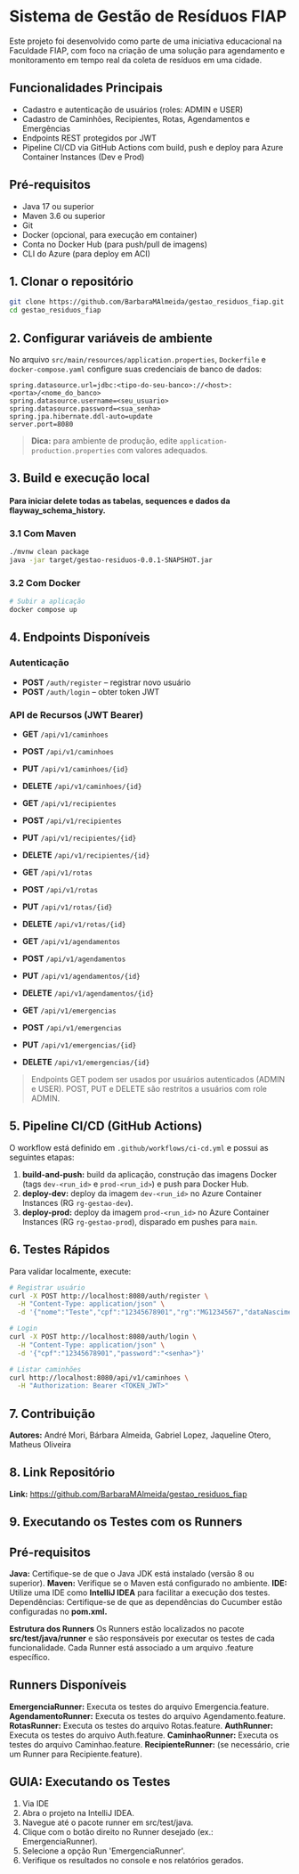 # Sistema de Gestão de Resíduos FIAP

Este projeto foi desenvolvido como parte de uma iniciativa educacional na Faculdade FIAP, com foco na criação de uma solução para agendamento e monitoramento em tempo real da coleta de resíduos em uma cidade.

## Funcionalidades Principais

- Cadastro e autenticação de usuários (roles: ADMIN e USER)
- Cadastro de Caminhões, Recipientes, Rotas, Agendamentos e Emergências
- Endpoints REST protegidos por JWT
- Pipeline CI/CD via GitHub Actions com build, push e deploy para Azure Container Instances (Dev e Prod)

## Pré-requisitos

- Java 17 ou superior
- Maven 3.6 ou superior
- Git
- Docker (opcional, para execução em container)
- Conta no Docker Hub (para push/pull de imagens)
- CLI do Azure (para deploy em ACI)

## 1. Clonar o repositório

```bash
git clone https://github.com/BarbaraMAlmeida/gestao_residuos_fiap.git
cd gestao_residuos_fiap
```

## 2. Configurar variáveis de ambiente

No arquivo `src/main/resources/application.properties`, `Dockerfile` e `docker-compose.yaml` configure suas credenciais de banco de dados:

```properties
spring.datasource.url=jdbc:<tipo-do-seu-banco>://<host>:<porta>/<nome_do_banco>
spring.datasource.username=<seu_usuario>
spring.datasource.password=<sua_senha>
spring.jpa.hibernate.ddl-auto=update
server.port=8080
```

> **Dica:** para ambiente de produção, edite `application-production.properties` com valores adequados.

## 3. Build e execução local

#### Para iniciar delete todas as tabelas, sequences e dados da flayway_schema_history. 

### 3.1 Com Maven

```bash
./mvnw clean package
java -jar target/gestao-residuos-0.0.1-SNAPSHOT.jar
```

### 3.2 Com Docker

```bash
# Subir a aplicação
docker compose up
```

## 4. Endpoints Disponíveis

### Autenticação

- **POST** `/auth/register` – registrar novo usuário
- **POST** `/auth/login` – obter token JWT

### API de Recursos (JWT Bearer)

- **GET**  `/api/v1/caminhoes`

- **POST** `/api/v1/caminhoes`

- **PUT**  `/api/v1/caminhoes/{id}`

- **DELETE** `/api/v1/caminhoes/{id}`

- **GET**  `/api/v1/recipientes`

- **POST** `/api/v1/recipientes`

- **PUT**  `/api/v1/recipientes/{id}`

- **DELETE** `/api/v1/recipientes/{id}`

- **GET**  `/api/v1/rotas`

- **POST** `/api/v1/rotas`

- **PUT**  `/api/v1/rotas/{id}`

- **DELETE** `/api/v1/rotas/{id}`

- **GET**  `/api/v1/agendamentos`

- **POST** `/api/v1/agendamentos`

- **PUT**  `/api/v1/agendamentos/{id}`

- **DELETE** `/api/v1/agendamentos/{id}`

- **GET**  `/api/v1/emergencias`

- **POST** `/api/v1/emergencias`

- **PUT**  `/api/v1/emergencias/{id}`

- **DELETE** `/api/v1/emergencias/{id}`

> Endpoints GET podem ser usados por usuários autenticados (ADMIN e USER). POST, PUT e DELETE são restritos a usuários com role ADMIN.

## 5. Pipeline CI/CD (GitHub Actions)

O workflow está definido em `.github/workflows/ci-cd.yml` e possui as seguintes etapas:

1. **build-and-push:** build da aplicação, construção das imagens Docker (tags `dev-<run_id>` e `prod-<run_id>`) e push para Docker Hub.
2. **deploy-dev:** deploy da imagem `dev-<run_id>` no Azure Container Instances (RG `rg-gestao-dev`).
3. **deploy-prod:** deploy da imagem `prod-<run_id>` no Azure Container Instances (RG `rg-gestao-prod`), disparado em pushes para `main`.

## 6. Testes Rápidos

Para validar localmente, execute:

```bash
# Registrar usuário
curl -X POST http://localhost:8080/auth/register \
  -H "Content-Type: application/json" \
  -d '{"nome":"Teste","cpf":"12345678901","rg":"MG1234567","dataNascimento":"1990-01-01","orgaoExpedicao":"SSP","imagem":{"fileName":"test.jpg","base64":"..."},"telefone":"11900000000"}'

# Login
curl -X POST http://localhost:8080/auth/login \
  -H "Content-Type: application/json" \
  -d '{"cpf":"12345678901","password":"<senha>"}'

# Listar caminhões
curl http://localhost:8080/api/v1/caminhoes \
  -H "Authorization: Bearer <TOKEN_JWT>"
```

## 7. Contribuição

**Autores:** André Mori, Bárbara Almeida, Gabriel Lopez, Jaqueline Otero, Matheus Oliveira


## 8. Link Repositório

**Link:** https://github.com/BarbaraMAlmeida/gestao_residuos_fiap

## 9. Executando os Testes com os Runners

## Pré-requisitos
**Java:** Certifique-se de que o Java JDK está instalado (versão 8 ou superior).
**Maven:** Verifique se o Maven está configurado no ambiente.
**IDE:** Utilize uma IDE como **IntelliJ IDEA** para facilitar a execução dos testes.
Dependências: Certifique-se de que as dependências do Cucumber estão configuradas no **pom.xml.**

**Estrutura dos Runners**
Os Runners estão localizados no pacote **src/test/java/runner** e são responsáveis por executar os testes de cada funcionalidade. Cada Runner está associado a um arquivo .feature específico.

## Runners Disponíveis
**EmergenciaRunner:** Executa os testes do arquivo Emergencia.feature.
**AgendamentoRunner:** Executa os testes do arquivo Agendamento.feature.
**RotasRunner:** Executa os testes do arquivo Rotas.feature.
**AuthRunner:** Executa os testes do arquivo Auth.feature.
**CaminhaoRunner:** Executa os testes do arquivo Caminhao.feature.
**RecipienteRunner:** (se necessário, crie um Runner para Recipiente.feature).

## GUIA: Executando os Testes
1. Via IDE
2. Abra o projeto na IntelliJ IDEA.
3. Navegue até o pacote runner em src/test/java.
4. Clique com o botão direito no Runner desejado (ex.: EmergenciaRunner).
5. Selecione a opção Run 'EmergenciaRunner'.
6. Verifique os resultados no console e nos relatórios gerados.

